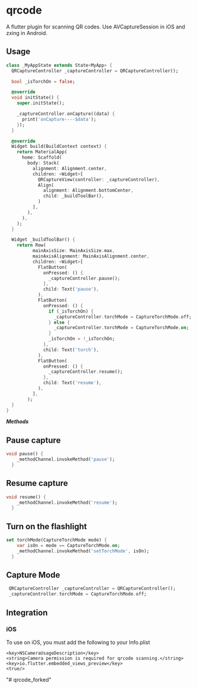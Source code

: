 # qrcode
A flutter plugin for scanning QR codes. Use AVCaptureSession in iOS and zxing in Android.

## Usage

```dart
class _MyAppState extends State<MyApp> {
  QRCaptureController _captureController = QRCaptureController();

  bool _isTorchOn = false;

  @override
  void initState() {
    super.initState();

    _captureController.onCapture((data) {
      print('onCapture----$data');
    });
  }

  @override
  Widget build(BuildContext context) {
    return MaterialApp(
      home: Scaffold(
        body: Stack(
          alignment: Alignment.center,
          children: <Widget>[
            QRCaptureView(controller: _captureController),
            Align(
              alignment: Alignment.bottomCenter,
              child: _buildToolBar(),
            )
          ],
        ),
      ),
    );
  }

  Widget _buildToolBar() {
    return Row(
          mainAxisSize: MainAxisSize.max,
          mainAxisAlignment: MainAxisAlignment.center,
          children: <Widget>[
            FlatButton(
              onPressed: () {
                _captureController.pause();
              },
              child: Text('pause'),
            ),
            FlatButton(
              onPressed: () {
                if (_isTorchOn) {
                  _captureController.torchMode = CaptureTorchMode.off;
                } else {
                  _captureController.torchMode = CaptureTorchMode.on;
                }
                _isTorchOn = !_isTorchOn;
              },
              child: Text('torch'),
            ),
            FlatButton(
              onPressed: () {
                _captureController.resume();
              },
              child: Text('resume'),
            ),
          ],
        );
  }
}
```
***Methods***

## Pause capture
```dart
void pause() {
    _methodChannel.invokeMethod('pause');
  }
```
## Resume capture
```dart
void resume() {
    _methodChannel.invokeMethod('resume');
  }
```
## Turn on the flashlight
```dart
set torchMode(CaptureTorchMode mode) {
    var isOn = mode == CaptureTorchMode.on;
    _methodChannel.invokeMethod('setTorchMode', isOn);
  }

```

## Capture Mode
```dart
 QRCaptureController _captureController = QRCaptureController();
 _captureController.torchMode = CaptureTorchMode.off;
```




## Integration

### iOS
To use on iOS, you must add the following to your Info.plist

```
<key>NSCameraUsageDescription</key>
<string>Camera permission is required for qrcode scanning.</string>
<key>io.flutter.embedded_views_preview</key>
<true/>
```
"# qrcode_forked" 
